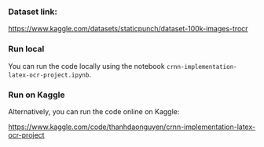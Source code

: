 ### Dataset link:

https://www.kaggle.com/datasets/staticpunch/dataset-100k-images-trocr

### Run local

You can run the code locally using the notebook `crnn-implementation-latex-ocr-project.ipynb`.

### Run on Kaggle

Alternatively, you can run the code online on Kaggle:

https://www.kaggle.com/code/thanhdaonguyen/crnn-implementation-latex-ocr-project
